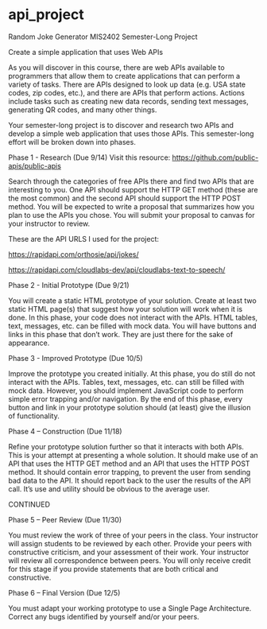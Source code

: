 # api_project
Random Joke Generator
MIS2402 Semester-Long Project

Create a simple application that uses Web APIs

As you will discover in this course, there are web APIs available to programmers that allow them to create applications that can perform a variety of tasks. There are APIs designed to look up data (e.g. USA state codes, zip codes, etc.), and there are APIs that perform actions. Actions include tasks such as creating new data records, sending text messages, generating QR codes, and many other things.

Your semester-long project is to discover and research two APIs and develop a simple web application that uses those APIs.
This semester-long effort will be broken down into phases.

Phase 1 - Research (Due 9/14) Visit this resource: https://github.com/public-apis/public-apis

Search through the categories of free APIs there and find two APIs that are interesting to you. One API should support the HTTP GET method (these are the most common) and the second API should support the HTTP POST method.
You will be expected to write a proposal that summarizes how you plan to use the APIs you chose.
You will submit your proposal to canvas for your instructor to review.

These are the API URLS I used for the project:

https://rapidapi.com/orthosie/api/jokes/

https://rapidapi.com/cloudlabs-dev/api/cloudlabs-text-to-speech/


Phase 2 - Initial Prototype (Due 9/21)

You will create a static HTML prototype of your solution. Create at least two static HTML page(s) that suggest how your solution will work when it is done. In this phase, your code does not interact with the APIs. HTML tables, text, messages, etc. can be filled with mock data. You will have buttons and links in this phase that don’t work. They are just there for the sake of appearance.

Phase 3 - Improved Prototype (Due 10/5)

Improve the prototype you created initially. At this phase, you do still do not interact with the APIs. Tables, text, messages, etc. can still be filled with mock data. However, you should implement JavaScript code to perform simple error trapping and/or navigation. By the end of this phase, every button and link in your prototype solution should (at least) give the illusion of functionality.

Phase 4 – Construction (Due 11/18)

Refine your prototype solution further so that it interacts with both APIs. This is your attempt at presenting a whole solution. It should make use of an API that uses the HTTP GET method and an API that uses the HTTP POST method. It should contain error trapping, to prevent the user from sending bad data to the API. It should report back to the user the results of the API call. It’s use and utility should be obvious to the average user.

CONTINUED

Phase 5 – Peer Review (Due 11/30)

You must review the work of three of your peers in the class. Your instructor will assign students to be reviewed by each other. Provide your peers with constructive criticism, and your assessment of their work. Your instructor will review all correspondence between peers. You will only receive credit for this stage if you provide statements that are both critical and constructive.

Phase 6 – Final Version (Due 12/5)

You must adapt your working prototype to use a Single Page Architecture. Correct any bugs identified by yourself and/or your peers.

